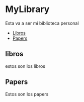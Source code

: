 # MyLibrary
Esta va a ser mi biblioteca personal
- [Libros](#libros)
- [Papers](#papers)


## libros
estos son los libros

## Papers
Estos son los papers
